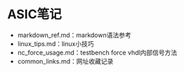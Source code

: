 # ASIC笔记

* markdown_ref.md：markdown语法参考
* linux_tips.md：linux小技巧
* nc_force_usage.md：testbench force vhdl内部信号方法
* common_links.md：网址收藏记录
